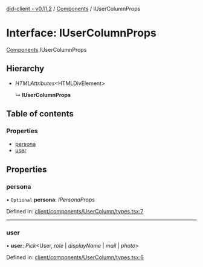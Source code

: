 [did-client - v0.11.2](../README.md) / [Components](../modules/components.md) / IUserColumnProps

# Interface: IUserColumnProps

[Components](../modules/components.md).IUserColumnProps

## Hierarchy

* *HTMLAttributes*<HTMLDivElement\>

  ↳ **IUserColumnProps**

## Table of contents

### Properties

- [persona](components.iusercolumnprops.md#persona)
- [user](components.iusercolumnprops.md#user)

## Properties

### persona

• `Optional` **persona**: *IPersonaProps*

Defined in: [client/components/UserColumn/types.tsx:7](https://github.com/Puzzlepart/did/blob/dev/client/components/UserColumn/types.tsx#L7)

___

### user

• **user**: *Pick*<User, *role* \| *displayName* \| *mail* \| *photo*\>

Defined in: [client/components/UserColumn/types.tsx:6](https://github.com/Puzzlepart/did/blob/dev/client/components/UserColumn/types.tsx#L6)
